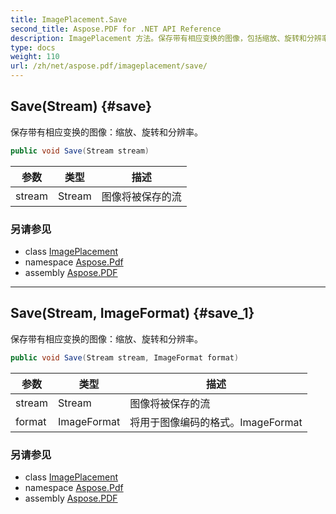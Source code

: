 ```yaml
---
title: ImagePlacement.Save
second_title: Aspose.PDF for .NET API Reference
description: ImagePlacement 方法。保存带有相应变换的图像，包括缩放、旋转和分辨率
type: docs
weight: 110
url: /zh/net/aspose.pdf/imageplacement/save/
---
```

## Save(Stream) {#save}

保存带有相应变换的图像：缩放、旋转和分辨率。

```csharp
public void Save(Stream stream)
```

| 参数 | 类型 | 描述 |
| --- | --- | --- |
| stream | Stream | 图像将被保存的流 |

### 另请参见

* class [ImagePlacement](../)
* namespace [Aspose.Pdf](../../../aspose.pdf/)
* assembly [Aspose.PDF](../../../)

---

## Save(Stream, ImageFormat) {#save_1}

保存带有相应变换的图像：缩放、旋转和分辨率。

```csharp
public void Save(Stream stream, ImageFormat format)
```

| 参数 | 类型 | 描述 |
| --- | --- | --- |
| stream | Stream | 图像将被保存的流 |
| format | ImageFormat | 将用于图像编码的格式。ImageFormat |

### 另请参见

* class [ImagePlacement](../)
* namespace [Aspose.Pdf](../../../aspose.pdf/)
* assembly [Aspose.PDF](../../../)